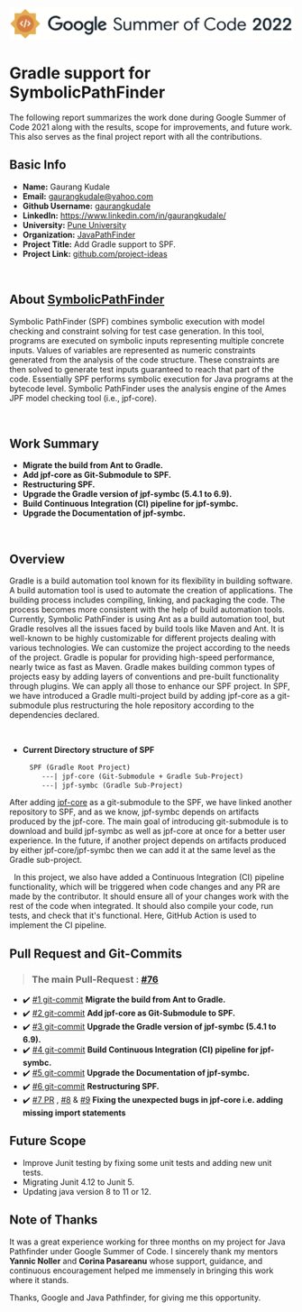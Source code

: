 ![alt text](https://github.com/gaurangkudale/Google-Summer-of-Code-2022/blob/main-gk/gsoc2022%20logo.png)


# Gradle support for SymbolicPathFinder
The following report summarizes the work done during Google Summer of Code 2021 along with the results, scope for improvements, and future work. This also serves as the final project report with all the contributions.
## Basic Info

- **Name:** Gaurang Kudale
- **Email:** gaurangkudale@yahoo.com
- **Github Username:** [gaurangkudale](https://github.com/gaurangkudale)
- **LinkedIn:** https://www.linkedin.com/in/gaurangkudale/
- **University:** [Pune University](http://www.unipune.ac.in/)
- **Organization:** [JavaPathFinder](https://github.com/javapathfinder)
- **Project Title:** Add Gradle support to SPF.
- **Project Link:** [github.com/project-ideas](https://github.com/javapathfinder/jpf-core/wiki/GSoC-2022-Project-Ideas#support-gradle-for-spf)

&nbsp;
&nbsp;

## About [SymbolicPathFinder](https://github.com/SymbolicPathFinder/jpf-symbc)
Symbolic PathFinder (SPF) combines symbolic execution with model checking and constraint solving for test case generation. In this tool, programs are executed on symbolic inputs representing multiple concrete inputs. Values of variables are represented as numeric constraints generated from the analysis of the code structure. These constraints are then solved to generate test inputs guaranteed to reach that part of the code. Essentially SPF performs symbolic execution for Java programs at the bytecode level. Symbolic PathFinder uses the analysis engine of the Ames JPF model checking tool (i.e., jpf-core).

&nbsp;
&nbsp;

## **Work Summary**
- **Migrate the build from Ant to Gradle.**
- **Add jpf-core as Git-Submodule to SPF.**
- **Restructuring SPF.**
- **Upgrade the Gradle version of jpf-symbc (5.4.1 to 6.9).**
- **Build Continuous Integration (CI) pipeline for jpf-symbc.**
- **Upgrade the Documentation of jpf-symbc.**

&nbsp;
&nbsp;

## **Overview**

Gradle is a build automation tool known for its flexibility in building software. A build automation tool is used to automate the creation of applications. The building process includes compiling, linking, and packaging the code. The process becomes more consistent with the help of build automation tools. Currently, Symbolic PathFinder is using Ant as a build automation tool, but Gradle resolves all the issues faced by build tools like Maven and Ant. It is well-known to be highly customizable for different projects dealing with various technologies. We can customize the project according to the needs of the project. Gradle is popular for providing high-speed performance, nearly twice as fast as Maven. Gradle makes building common types of projects easy by adding layers of conventions and pre-built functionality through plugins. We can apply all those to enhance our SPF project. In SPF, we have introduced a Gradle multi-project build by adding jpf-core as a git-submodule plus restructuring the hole repository according to the dependencies declared.

&nbsp;

- **Current Directory structure of SPF**
&nbsp;
```{bash}
     SPF (Gradle Root Project)
        ---| jpf-core (Git-Submodule + Gradle Sub-Project)
        ---| jpf-symbc (Gradle Sub-Project)
```
After adding [jpf-core](https://github.com/javapathfinder/jpf-core) as a git-submodule to the SPF, we have linked another repository to SPF, and as we know, jpf-symbc depends on artifacts produced by the jpf-core. The main goal of introducing git-submodule is to download and build jpf-symbc as well as jpf-core at once for a better user experience. In the future, if another project depends on artifacts produced by either jpf-core/jpf-symbc then we can add it at the same level as the Gradle sub-project.

&nbsp;
In this project, we also have added a Continuous Integration (CI) pipeline functionality, which will be triggered when code changes and any PR are made by the contributor. It should ensure all of your changes work with the rest of the code when integrated. It should also compile your code, run tests, and check that it's functional. Here, GitHub Action is used to implement the CI pipeline.


## Pull Request and Git-Commits
>### The main Pull-Request : [#76](https://github.com/SymbolicPathFinder/jpf-symbc/pull/76)
- :heavy_check_mark: [#1 git-commit](https://github.com/SymbolicPathFinder/jpf-symbc/pull/76/commits/2d45b091b473b6345f63deaa43745aa9e44c19f9)  **Migrate the build from Ant to Gradle.**
- :heavy_check_mark: [#2 git-commit](https://github.com/SymbolicPathFinder/jpf-symbc/pull/76/commits/64ef1b03602ca217dbf6492597250e6a451c933b)  **Add jpf-core as Git-Submodule to SPF.**
- :heavy_check_mark: [#3 git-commit](https://github.com/SymbolicPathFinder/jpf-symbc/pull/76/commits/a4bbad74e4f3af254287caf60f8389c6cd41022c)  **Upgrade the Gradle version of jpf-symbc (5.4.1 to 6.9).**
- :heavy_check_mark: [#4 git-commit](https://github.com/SymbolicPathFinder/jpf-symbc/pull/76/commits/61ae27530de3425c3a6295b81e19e61a35ab377d)  **Build Continuous Integration (CI) pipeline for jpf-symbc.**
- :heavy_check_mark: [#5 git-commit](https://github.com/SymbolicPathFinder/jpf-symbc/pull/76/commits/c9dd5915cfe8628996de79f4b1f849e6d38acadb)  **Upgrade the Documentation of jpf-symbc.**
- :heavy_check_mark: [#6 git-commit](https://github.com/SymbolicPathFinder/jpf-symbc/pull/76/commits/794c9f3ee9c4b669da597690964a0209b4c0bd77)  **Restructuring SPF.**
- :heavy_check_mark: [#7 PR](https://github.com/javapathfinder/jpf-core/pull/339) , [#8](https://github.com/javapathfinder/jpf-core/pull/338) & [#9](https://github.com/javapathfinder/jpf-core/commit/b75579ae1e162a01f708702e66ab1522f0419d3c)  **Fixing the unexpected bugs in jpf-core i.e. adding missing import statements**


## Future Scope
- Improve Junit testing by fixing some unit tests and adding new unit tests.
- Migrating Junit 4.12 to Junit 5.
- Updating java version 8 to 11 or 12.

## Note of Thanks
It was a great experience working for three months on my project for Java Pathfinder under Google Summer of Code. I sincerely thank my mentors **Yannic Noller** and **Corina Pasareanu** whose support, guidance, and continuous encouragement helped me immensely in bringing this work where it stands.

Thanks, Google and Java Pathfinder, for giving me this opportunity.
